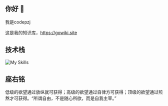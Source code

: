 ## 你好 👋 

我是codepzj

这是我的知识库，https://gowiki.site

## 技术栈

![My Skills](https://skillicons.dev/icons?i=vue,go,docker,mongo,redis)

## 座右铭
低级的欲望通过放纵就可获得；高级的欲望通过自律方可获得；顶级的欲望通过煎熬才可获得。“所谓自由，不是随心所欲，而是自我主宰。”
